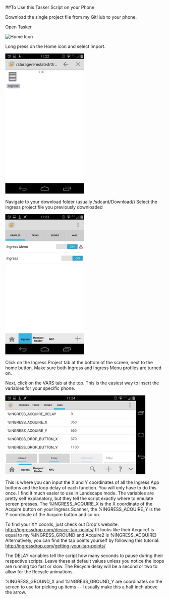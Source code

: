 ##To Use this Tasker Script on your Phone

Download the single project file from my GitHub to your phone.

Open Tasker

![Home Icon](https://raw.github.com/redleader36/ingress-tasker-scripts/screenshots/screenshots/tasker1.jpg)

Long press on the Home icon and select Import.

![Import File](https://github.com/redleader36/ingress-tasker-scripts/raw/screenshots/screenshots/tasker2.jpg)

Navigate to your download folder (usually /sdcard/Download/)
Select the Ingress project file you previously downloaded

![Ingress Project](https://github.com/redleader36/ingress-tasker-scripts/raw/screenshots/screenshots/tasker3.jpg)

Click on the Ingress Project tab at the bottom of the screen, next to the home button.
Make sure both Ingress and Ingress Menu profiles are turned on.

Next, click on the VARS tab at the top.  This is the easiest way to insert the variables for your specific phone.

![Ingress Vars](https://github.com/redleader36/ingress-tasker-scripts/raw/screenshots/screenshots/tasker4.jpg)

This is where you can input the X and Y coordinates of all the Ingress App buttons and the loop delay of each function.  You will only have to do this once.  I find it much easier to use in Landscape mode.  The variables are pretty self explanatory, but they tell the script exactly where to emulate screen presses.  The %INGRESS_ACQUIRE_X is the X coordinate of the Acquire button on your Ingress Scanner, the %INGRESS_ACQUIRE_Y is the Y coordinate of the Acquire button and so on.

To find your XY coords, just check out Drop's website: http://ingressdrop.com/device-tap-points/
(It looks like their Acquire1 is equal to my %INGRESS_GROUND and Acquire2 is %INGRESS_ACQUIRE)
Alternatively, you can find the tap points yourself by following this tutorial: http://ingressdrop.com/getting-your-tap-points/ 

The DELAY variables tell the script how many seconds to pause during their respective scripts.  Leave these at default values unless you notice the loops are running too fast or slow.  The Recycle delay will be a second or two to allow for the Recycle animations.

%INGRESS_GROUND_X and %INGRESS_GROUND_Y are coordinates on the screen to use for picking up items -- I usually make this a half inch above the arrow.
